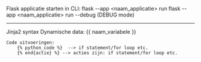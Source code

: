Flask applicatie starten in CLI:
    flask --app <naam_applicatie> run
    flask --app <naam_applicatie> run --debug (DEBUG mode)

------
Jinja2 syntax
    Dynamische data:
        {{ naam_variabele }}
    
    Code uitvoeringen:
        {% python_code %}  --> if statement/for loop etc.
        {% end{actie} %} --> acties zijn: if statement/for loop etc.
